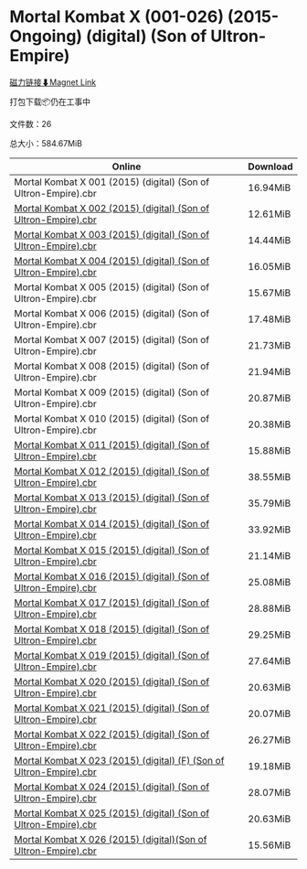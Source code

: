 # Mortal Kombat X (001-026) (2015-Ongoing) (digital) (Son of Ultron-Empire)

[磁力链接⬇Magnet Link](magnet:?xt=urn:btih:02137613e1c1a94b188a0c8d9871034eb6fb205f&dn=Mortal%20Kombat%20X%20%28001-026%29%20%282015-Ongoing%29%20%28digital%29%20%28Son%20of%20Ultron-Empire%29)

打包下载📦仍在工事中

文件数：26

总大小：584.67MiB

Online | Download
--- | ---
Mortal Kombat X 001 (2015) (digital) (Son of Ultron-Empire).cbr | 16.94MiB
[Mortal Kombat X 002 (2015) (digital) (Son of Ultron-Empire).cbr](https://github.com/alicewish/markdown/blob/master/comic/Mortal-Kombat-X-002-2015-digital-Son-of-Ultron-Empire-cbr.md) | 12.61MiB
[Mortal Kombat X 003 (2015) (digital) (Son of Ultron-Empire).cbr](https://github.com/alicewish/markdown/blob/master/comic/Mortal-Kombat-X-003-2015-digital-Son-of-Ultron-Empire-cbr.md) | 14.44MiB
[Mortal Kombat X 004 (2015) (digital) (Son of Ultron-Empire).cbr](https://github.com/alicewish/markdown/blob/master/comic/Mortal-Kombat-X-004-2015-digital-Son-of-Ultron-Empire-cbr.md) | 16.05MiB
Mortal Kombat X 005 (2015) (digital) (Son of Ultron-Empire).cbr | 15.67MiB
Mortal Kombat X 006 (2015) (digital) (Son of Ultron-Empire).cbr | 17.48MiB
Mortal Kombat X 007 (2015) (digital) (Son of Ultron-Empire).cbr | 21.73MiB
Mortal Kombat X 008 (2015) (digital) (Son of Ultron-Empire).cbr | 21.94MiB
Mortal Kombat X 009 (2015) (digital) (Son of Ultron-Empire).cbr | 20.87MiB
Mortal Kombat X 010 (2015) (digital) (Son of Ultron-Empire).cbr | 20.38MiB
[Mortal Kombat X 011 (2015) (digital) (Son of Ultron-Empire).cbr](https://github.com/alicewish/markdown/blob/master/comic/Mortal-Kombat-X-011-2015-digital-Son-of-Ultron-Empire-cbr.md) | 15.88MiB
[Mortal Kombat X 012 (2015) (digital) (Son of Ultron-Empire).cbr](https://github.com/alicewish/markdown/blob/master/comic/Mortal-Kombat-X-012-2015-digital-Son-of-Ultron-Empire-cbr.md) | 38.55MiB
[Mortal Kombat X 013 (2015) (digital) (Son of Ultron-Empire).cbr](https://github.com/alicewish/markdown/blob/master/comic/Mortal-Kombat-X-013-2015-digital-Son-of-Ultron-Empire-cbr.md) | 35.79MiB
[Mortal Kombat X 014 (2015) (digital) (Son of Ultron-Empire).cbr](https://github.com/alicewish/markdown/blob/master/comic/Mortal-Kombat-X-014-2015-digital-Son-of-Ultron-Empire-cbr.md) | 33.92MiB
[Mortal Kombat X 015 (2015) (digital) (Son of Ultron-Empire).cbr](https://github.com/alicewish/markdown/blob/master/comic/Mortal-Kombat-X-015-2015-digital-Son-of-Ultron-Empire-cbr.md) | 21.14MiB
[Mortal Kombat X 016 (2015) (digital) (Son of Ultron-Empire).cbr](https://github.com/alicewish/markdown/blob/master/comic/Mortal-Kombat-X-016-2015-digital-Son-of-Ultron-Empire-cbr.md) | 25.08MiB
[Mortal Kombat X 017 (2015) (digital) (Son of Ultron-Empire).cbr](https://github.com/alicewish/markdown/blob/master/comic/Mortal-Kombat-X-017-2015-digital-Son-of-Ultron-Empire-cbr.md) | 28.88MiB
[Mortal Kombat X 018 (2015) (digital) (Son of Ultron-Empire).cbr](https://github.com/alicewish/markdown/blob/master/comic/Mortal-Kombat-X-018-2015-digital-Son-of-Ultron-Empire-cbr.md) | 29.25MiB
[Mortal Kombat X 019 (2015) (digital) (Son of Ultron-Empire).cbr](https://github.com/alicewish/markdown/blob/master/comic/Mortal-Kombat-X-019-2015-digital-Son-of-Ultron-Empire-cbr.md) | 27.64MiB
[Mortal Kombat X 020 (2015) (digital) (Son of Ultron-Empire).cbr](https://github.com/alicewish/markdown/blob/master/comic/Mortal-Kombat-X-020-2015-digital-Son-of-Ultron-Empire-cbr.md) | 20.63MiB
[Mortal Kombat X 021 (2015) (digital) (Son of Ultron-Empire).cbr](https://github.com/alicewish/markdown/blob/master/comic/Mortal-Kombat-X-021-2015-digital-Son-of-Ultron-Empire-cbr.md) | 20.07MiB
[Mortal Kombat X 022 (2015) (digital) (Son of Ultron-Empire).cbr](https://github.com/alicewish/markdown/blob/master/comic/Mortal-Kombat-X-022-2015-digital-Son-of-Ultron-Empire-cbr.md) | 26.27MiB
[Mortal Kombat X 023 (2015) (digital) (F) (Son of Ultron-Empire).cbr](https://github.com/alicewish/markdown/blob/master/comic/Mortal-Kombat-X-023-2015-digital-F-Son-of-Ultron-Empire-cbr.md) | 19.18MiB
[Mortal Kombat X 024 (2015) (digital) (Son of Ultron-Empire).cbr](https://github.com/alicewish/markdown/blob/master/comic/Mortal-Kombat-X-024-2015-digital-Son-of-Ultron-Empire-cbr.md) | 28.07MiB
[Mortal Kombat X 025 (2015) (digital) (Son of Ultron-Empire).cbr](https://github.com/alicewish/markdown/blob/master/comic/Mortal-Kombat-X-025-2015-digital-Son-of-Ultron-Empire-cbr.md) | 20.63MiB
[Mortal Kombat X 026 (2015) (digital)(Son of Ultron-Empire).cbr](https://github.com/alicewish/markdown/blob/master/comic/Mortal-Kombat-X-026-2015-digital-Son-of-Ultron-Empire-cbr.md) | 15.56MiB
